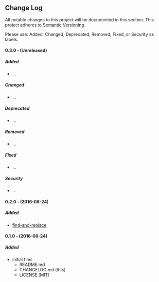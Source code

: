## Change Log

All notable changes to this project will be documented in this section. This
project adheres to [Semantic Versioning](http://semver.org/).

Please use: Added, Changed, Deprecated, Removed, Fixed, or Security as labels.
<br>

#### 0.3.0 - (Unreleased)
##### Added
* ...

##### Changed
* ...

##### Deprecated
* ...

##### Removed
* ...

##### Fixed
* ...

##### Security
* ...

#### 0.2.0 - (2016-06-24)
##### Added
* [find-and-replace](bin/find-and-replace)

#### 0.1.0 - (2016-06-24)
##### Added
* initial files
  * README.md
  * CHANGELOG.md (this)
  * LICENSE (MIT)

